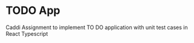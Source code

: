 # TODO App
<!-- TODO: 以下にアプリケーション実行時に必要な手順や、テストを書いた場合テストの実行手順などを記述してください、 -->

Caddi Assignment to implement TO DO application with unit test cases in React Typescript